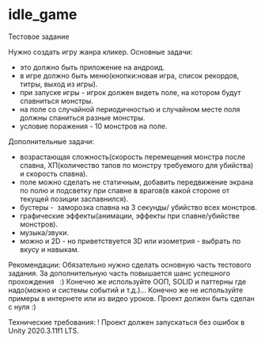 # idle_game
 Тестовое задание

Нужно создать игру жанра кликер.
Основные задачи:
* это должно быть приложение на андроид.
* в игре должно быть меню(кнопки:новая игра, список рекордов, титры, выход из игры).
* при запуске игры - игрок должен видеть поле, на котором будут спавниться монстры.
* на поле со случайной периодичностью и случайном месте поля должны спаниться разные монстры.
* условие поражения - 10 монстров на поле.

Дополнительные задачи:
+ возрастающая сложность(скорость перемещения монстра после спавна, ХП(количество тапов по монстру требуемого для убийства) и скорость спавна).
+ поле можно сделать не статичным, добавить передвижение экрана по полю и подсветку при спавне в врагов(в какой стороне от текущей позиции заспавнился).
+ бустеры -  заморозка спавна на 3 секунды/ убийство всех монстров.
+ графические эффекты(анимации, эффекты при спавне/убийстве монстров).
+ музыка/звуки.
+ можно и 2D - но приветствуется 3D или изометрия - выбрать по вкусу и навыкам.

Рекомендации:
Обязательно нужно сделать основную часть тестового задания. За дополнительную часть повышается шанс успешного прохождения   :)
Конечно же используйте ООП, SOLID и паттерны где надо(можно и системы событий и т.д.)...
Конечно же не используйте примеры в интернете или из видео уроков. Проект должен быть сделан с нуля :)

Технические требования:
! Проект должен запускаться без ошибок в Unity 2020.3.11f1 LTS.
